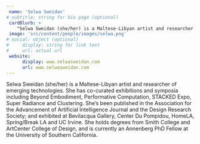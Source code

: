 ```yaml
---
 name: 'Selwa Sweidan'
# subtitle: string for bio page (optional)
 cardBlurb: > 
    "Selwa Sweidan (she/her) is a Maltese-Libyan artist and researcher of emerging technologies. She has co-curated exhibitions and symposia including Beyond Embodiment, Performative Computation, STACKED Expo, Super Radiance and Clustering. She’s been published in the Association for the Advancement of Artificial Intelligence Journal and the Design Research Society; and exhibited at Bevilacqua Gallery, Center Du Pompidou, HomeLA, Spring/Break LA and UC Irvine. She holds degrees from Smith College and ArtCenter College of Design, and is currently an Annenberg PhD Fellow at the University of Southern California."
 image: 'src/content/people/images/selwa.png'
# social: object (optional)
#     display: string for link text
#     url: actual url 
 website: 
      display: www.selwasweidan.com
      url: www.selwasweidan.com
---
```


Selwa Sweidan (she/her) is a Maltese-Libyan artist and researcher of emerging technologies. She has co-curated exhibitions and symposia including Beyond Embodiment, Performative Computation, STACKED Expo, Super Radiance and Clustering. She’s been published in the Association for the Advancement of Artificial Intelligence Journal and the Design Research Society; and exhibited at Bevilacqua Gallery, Center Du Pompidou, HomeLA, Spring/Break LA and UC Irvine. She holds degrees from Smith College and ArtCenter College of Design, and is currently an Annenberg PhD Fellow at the University of Southern California.
